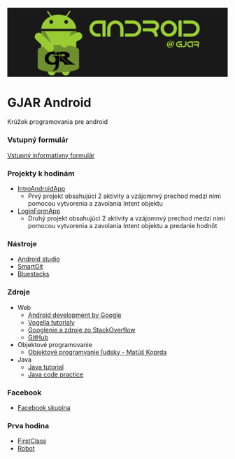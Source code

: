 ﻿![logo](https://github.com/lenkojan/gjar_android/blob/master/resources/title.png)

# GJAR Android
Krúžok programovania pre android

### Vstupný formulár
[Vstupný informatívny formulár](https://goo.gl/forms/OIG4O94SebSlYW5M2)

### Projekty k hodinám
* [IntroAndroidApp](https://github.com/lenkojan/gjar_android/tree/master/projects/IntroAndroidApp)
	* Prvý projekt obsahujúci 2 aktivity a vzájomnvý prechod medzi nimi pomocou vytvorenia a zavolania Intent objektu
* [LoginFormApp](https://github.com/lenkojan/gjar_android/tree/master/projects/LoginFormApp)
	* Druhý projekt obsahujúci 2 aktivity a vzájomnvý prechod medzi nimi pomocou vytvorenia a zavolania Intent objektu a predanie hodnôt

### Nástroje
* [Android studio](https://developer.android.com/studio/index.html)
* [SmartGit](http://www.syntevo.com/smartgit/)
* [Bluestacks](http://www.bluestacks.com/)

### Zdroje
* Web
	* [Android development by Google](https://developer.android.com/index.html)
	* [Vogella tutorialy](http://www.vogella.com/tutorials/Android/article.html)
	* [Googlenie a zdroje zo StackOverflow](http://stackoverflow.com/)
	* [GitHub](https://github.com/)
* Objektové programovanie
	* [Objektové programvanie ľudsky - Matúš Koprda](http://www.zajtra.sk/programovanie/165/objektovo-orientovane-programovanie-v-normalnej-ludskej-reci)
* Java
	* [Java tutorial](https://www.tutorialspoint.com/java/java_basic_syntax.htm)
	* [Java code practice](http://codingbat.com/java)

### Facebook
* [Facebook skupina](https://www.facebook.com/groups/1706188616374113/)

### Prva hodina
* [FirstClass](https://github.com/lenkojan/gjar_android/blob/master/lessons/FirstApp/src/FirstClass.java)
* [Robot](https://github.com/lenkojan/gjar_android/blob/master/lessons/FirstApp/src/Robot.java)
